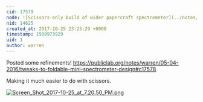 ```yaml
---
cid: 17579
node: ![Scissors-only build of wider papercraft spectrometer](../notes/warren/07-06-2017/scissors-only-build-of-wider-papercraft-spectrometer)
nid: 14625
created_at: 2017-10-25 23:25:29 +0000
timestamp: 1508973929
uid: 1
author: warren
---
```


Posted some refinements! https://publiclab.org/notes/warren/05-04-2016/tweaks-to-foldable-mini-spectrometer-design#c17578

Making it much easier to do with scissors. 


[![Screen_Shot_2017-10-25_at_7.20.50_PM.png](https://publiclab.org/system/images/photos/000/022/039/large/Screen_Shot_2017-10-25_at_7.20.50_PM.png)](https://publiclab.org/system/images/photos/000/022/039/original/Screen_Shot_2017-10-25_at_7.20.50_PM.png)

